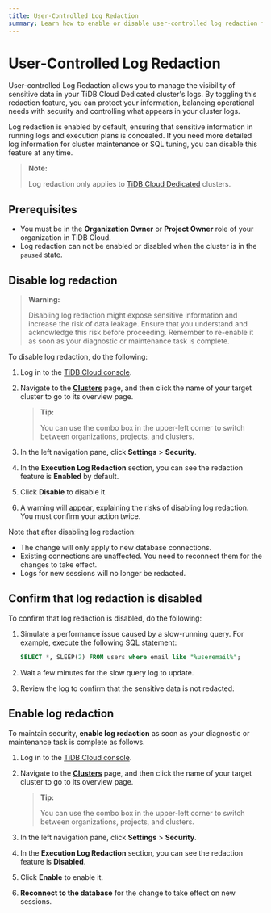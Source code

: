 ```yaml
---
title: User-Controlled Log Redaction
summary: Learn how to enable or disable user-controlled log redaction for TiDB Cloud dedicated clusters to manage sensitive data visibility in execution logs.
---
```


# User-Controlled Log Redaction

User-controlled Log Redaction allows you to manage the visibility of sensitive data in your TiDB Cloud Dedicated cluster's logs. By toggling this redaction feature, you can protect your information, balancing operational needs with security and controlling what appears in your cluster logs.

Log redaction is enabled by default, ensuring that sensitive information in running logs and execution plans is concealed. If you need more detailed log information for cluster maintenance or SQL tuning, you can disable this feature at any time.

> **Note:**
>
> Log redaction only applies to [TiDB Cloud Dedicated](/tidb-cloud/select-cluster-tier.md#tidb-cloud-dedicated) clusters.

## Prerequisites

* You must be in the **Organization Owner** or **Project Owner** role of your organization in TiDB Cloud.
* Log redaction can not be enabled or disabled when the cluster is in the `paused` state.

## Disable log redaction

> **Warning:**
>
> Disabling log redaction might expose sensitive information and increase the risk of data leakage. Ensure that you understand and acknowledge this risk before proceeding. Remember to re-enable it as soon as your diagnostic or maintenance task is complete.

To disable log redaction, do the following:

1. Log in to the [TiDB Cloud console](https://tidbcloud.com/).
2. Navigate to the [**Clusters**](https://tidbcloud.com/project/clusters) page, and then click the name of your target cluster to go to its overview page.

    > **Tip:**
    >
    > You can use the combo box in the upper-left corner to switch between organizations, projects, and clusters.

3. In the left navigation pane, click **Settings** > **Security**.
4. In the **Execution Log Redaction** section, you can see the redaction feature is **Enabled** by default.
5. Click **Disable** to disable it.
6. A warning will appear, explaining the risks of disabling log redaction. You must confirm your action twice.

Note that after disabling log redaction:

* The change will only apply to new database connections.
* Existing connections are unaffected. You need to reconnect them for the changes to take effect.
* Logs for new sessions will no longer be redacted.

## Confirm that log redaction is disabled

To confirm that log redaction is disabled, do the following:

1. Simulate a performance issue caused by a slow-running query. For example, execute the following SQL statement:

    ```sql
    SELECT *, SLEEP(2) FROM users where email like "%useremail%";
    ```

2. Wait a few minutes for the slow query log to update.
3. Review the log to confirm that the sensitive data is not redacted.

## Enable log redaction

To maintain security, **enable log redaction** as soon as your diagnostic or maintenance task is complete as follows.

1. Log in to the [TiDB Cloud console](https://tidbcloud.com/).
2. Navigate to the [**Clusters**](https://tidbcloud.com/project/clusters) page, and then click the name of your target cluster to go to its overview page.

    > **Tip:**
    >
    > You can use the combo box in the upper-left corner to switch between organizations, projects, and clusters.

3. In the left navigation pane, click **Settings** > **Security**.
4. In the **Execution Log Redaction** section, you can see the redaction feature is **Disabled**.
5. Click **Enable** to enable it.
6. **Reconnect to the database** for the change to take effect on new sessions.
